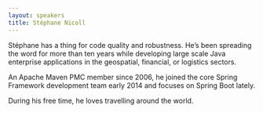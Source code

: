 ```yaml
---
layout: speakers
title: Stéphane Nicoll
---
```

Stéphane has a thing for code quality and robustness. He’s been spreading the word for more than ten years while developing large scale Java enterprise applications in the geospatial, financial, or logistics sectors.

An Apache Maven PMC member since 2006, he joined the core Spring Framework development team early 2014 and focuses on Spring Boot lately.

During his free time, he loves travelling around the world.
